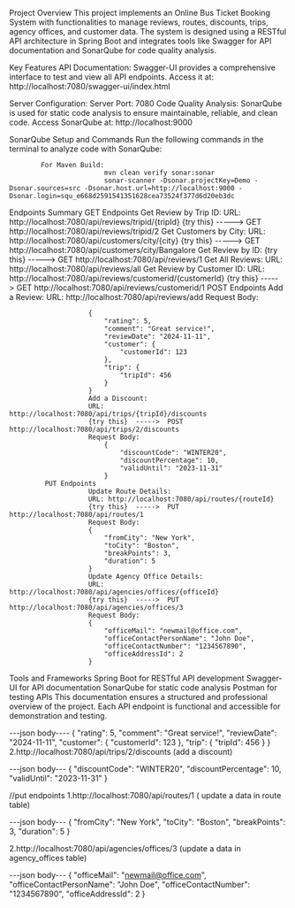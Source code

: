 Project Overview
                This project implements an Online Bus Ticket Booking System with functionalities to manage reviews, routes, discounts, trips, agency offices, and customer data. The system is designed using a                     RESTful API architecture in Spring Boot and integrates tools like Swagger for API documentation and SonarQube for code quality analysis.

Key Features
            API Documentation:
                        Swagger-UI provides a comprehensive interface to test and view all API endpoints.
                        Access it at:
                                        http://localhost:7080/swagger-ui/index.html

Server Configuration:
            Server Port: 7080
            Code Quality Analysis:
            SonarQube is used for static code analysis to ensure maintainable, reliable, and clean code.
            Access SonarQube at:
                                    http://localhost:9000

SonarQube Setup and Commands
            Run the following commands in the terminal to analyze code with SonarQube:

            For Maven Build:
                            mvn clean verify sonar:sonar
                            sonar-scanner -Dsonar.projectKey=Demo -Dsonar.sources=src -Dsonar.host.url=http://localhost:9000 -Dsonar.login=squ_e668d2591541351628cea73524f377d6d20eb3dc

Endpoints Summary
            GET Endpoints
                        Get Review by Trip ID:
                        URL: http://localhost:7080/api/reviews/tripid/{tripId}
                        {try this}  ----->   GET http://localhost:7080/api/reviews/tripid/2
                        Get Customers by City:
                        URL: http://localhost:7080/api/customers/city/{city}
                        {try this}  ----->   GET http://localhost:7080/api/customers/city/Bangalore
                        Get Review by ID:
                        {try this}  ----->  GET http://localhost:7080/api/reviews/1
                        Get All Reviews:
                        URL: http://localhost:7080/api/reviews/all
                        Get Review by Customer ID:
                        URL: http://localhost:7080/api/reviews/customerid/{customerId}
                        {try this}  ----->  GET http://localhost:7080/api/reviews/customerid/1
            POST Endpoints
                        Add a Review:
                        URL: http://localhost:7080/api/reviews/add
                        Request Body:
                        
                        {
                            "rating": 5,
                            "comment": "Great service!",
                            "reviewDate": "2024-11-11",
                            "customer": {
                                "customerId": 123
                            },
                            "trip": {
                                "tripId": 456
                            }
                        }
                        Add a Discount:
                        URL: http://localhost:7080/api/trips/{tripId}/discounts
                        {try this}  ----->  POST http://localhost:7080/api/trips/2/discounts
                        Request Body:                      
                            {
                                "discountCode": "WINTER20",
                                "discountPercentage": 10,
                                "validUntil": "2023-11-31"
                            }
             PUT Endpoints
                        Update Route Details:
                        URL: http://localhost:7080/api/routes/{routeId}
                        {try this}  ----->  PUT http://localhost:7080/api/routes/1
                        Request Body:
                        {
                            "fromCity": "New York",
                            "toCity": "Boston",
                            "breakPoints": 3,
                            "duration": 5
                        }
                        Update Agency Office Details:
                        URL: http://localhost:7080/api/agencies/offices/{officeId}
                        {try this}  ----->  PUT http://localhost:7080/api/agencies/offices/3
                        Request Body:
                        {
                            "officeMail": "newmail@office.com",
                            "officeContactPersonName": "John Doe",
                            "officeContactNumber": "1234567890",
                            "officeAddressId": 2
                        }
Tools and Frameworks
        Spring Boot for RESTful API development
        Swagger-UI for API documentation
        SonarQube for static code analysis
        Postman for testing APIs
This documentation ensures a structured and professional overview of the project. Each API endpoint is functional and accessible for demonstration and testing.







---json body----
{
    "rating": 5,
    "comment": "Great service!",
    "reviewDate": "2024-11-11",
    "customer": {
        "customerId": 123
    },
    "trip": {
        "tripId": 456
    }
}
2.http://localhost:7080/api/trips/2/discounts (add a  discount)

---json body---
{
    "discountCode": "WINTER20",
    "discountPercentage": 10,
    "validUntil": "2023-11-31"
}

//put endpoints
1.http://localhost:7080/api/routes/1 ( update a data in route table)

---json body---
{
  "fromCity": "New York",
  "toCity": "Boston",
  "breakPoints": 3,
  "duration": 5
}

2.http://localhost:7080/api/agencies/offices/3 (update a data in agency_offices table)

---json body---
{
  "officeMail": "newmail@office.com",
  "officeContactPersonName": "John Doe",
  "officeContactNumber": "1234567890",
  "officeAddressId": 2
}

